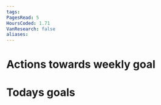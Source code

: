 ```yaml
---
tags: 
PagesRead: 5
HoursCoded: 1.71
VanResearch: false
aliases:
---
```

# Actions towards weekly goal
# Todays goals